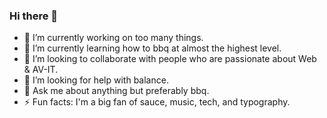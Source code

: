 ### Hi there 👋

<!--
**Ashcon/Ashcon** is a ✨ _special_ ✨ repository because its `README.md` (this file) appears on your GitHub profile.
-->

- 🔭 I’m currently working on too many things.
- 🌱 I’m currently learning how to bbq at almost the highest level.
- 👯 I’m looking to collaborate with people who are passionate about Web & AV-IT.
- 🤔 I’m looking for help with balance.
- 💬 Ask me about anything but preferably bbq.
- ⚡ Fun facts: I'm a big fan of sauce, music, tech, and typography.
